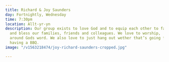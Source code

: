 ```yaml
---
title: Richard & Joy Saunders
day: Fortnightly, Wednesday
time: 7:30pm
location: Allt-yr-yn
description: Our group exists to love God and to equip each other to faithfully serve
  and bless our families, friends and colleagues. We love to worship,  pray and gather
  around Gods word. We also love to just hang out wether that’s going for a walk or
  having a BBQ.
image: "/v1563218474/joy-richard-saunders-cropped.jpg"

---
```

